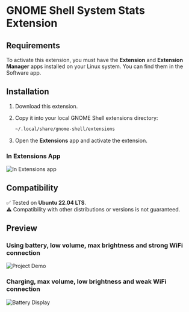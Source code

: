 # GNOME Shell System Stats Extension

## Requirements

To activate this extension, you must have the **Extension** and **Extension Manager** apps installed on your Linux system. You can find them in the Software app.

## Installation

1. Download this extension.
2. Copy it into your local GNOME Shell extensions directory:

   ```bash
   ~/.local/share/gnome-shell/extensions
   ```

3. Open the **Extensions** app and activate the extension.

### In Extensions App  
![In Extensions app](https://drive.google.com/uc?export=view&id=1XVOB9TU1oe2AP4ty7xopHLQMfUiLUY1o)

## Compatibility

✅ Tested on **Ubuntu 22.04 LTS**.  
⚠️ Compatibility with other distributions or versions is not guaranteed.

## Preview

### Using battery, low volume, max brightness and strong WiFi connection  
![Project Demo](https://drive.google.com/uc?export=view&id=1CX-JfFbQoQiV9eL_vFIBm2viXn0wEids)

### Charging, max volume, low brightness and weak WiFi connection
![Battery Display](https://drive.google.com/uc?export=view&id=1v5e0OyI62dR-W1gToBPdZ5kJFPuQ7z4C)
